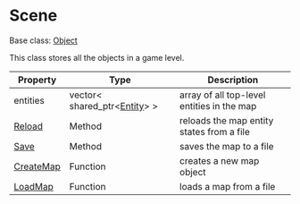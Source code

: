 # Scene

Base class: [Object](Object.md)

This class stores all the objects in a game level.

| Property | Type | Description |
|---|---|---|
| entities | vector< shared_ptr<[Entity](Entity.md)\> \> | array of all top-level entities in the map |
| [Reload](Map_Reload.md) | Method | reloads the map entity states from a file |
| [Save](Map_Save.md) | Method | saves the map to a file |
| [CreateMap](CreateMap.md) | Function | creates a new map object |
| [LoadMap](LoadMap.md) | Function | loads a map from a file |
